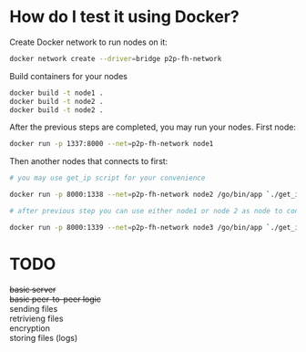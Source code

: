 # How do I test it using Docker? #

Create Docker network to run nodes on it:

```bash
docker network create --driver=bridge p2p-fh-network
```

Build containers for your nodes

```bash
docker build -t node1 .
docker build -t node2 .
docker build -t node2 .
```

After the previous steps are completed, you may run your nodes.
First node:

```bash
docker run -p 1337:8000 --net=p2p-fh-network node1
```

Then another nodes that connects to first:
```bash
# you may use get_ip script for your convenience

docker run -p 8000:1338 --net=p2p-fh-network node2 /go/bin/app `./get_ip node1`:8000

# after previous step you can use either node1 or node 2 as node to connect

docker run -p 8000:1339 --net=p2p-fh-network node3 /go/bin/app `./get_ip node2`:8000
```


# TODO #
~~basic server~~  
~~basic peer-to-peer logic~~  
sending files  
retrivieng files  
encryption  
storing files (logs)  